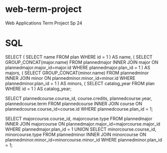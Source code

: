 # web-term-project
Web Applications Term Project Sp 24

# SQL
SELECT (
    SELECT name
    FROM plan
    WHERE id = 1
) AS name,
(
    SELECT GROUP_CONCAT(major.name)
    FROM plannedmajor INNER JOIN major ON plannedmajor.major_id=major.id
    WHERE plannedmajor.plan_id = 1
) AS majors,
(
    SELECT GROUP_CONCAT(minor.name)
    FROM plannedminor INNER JOIN minor ON plannedminor.minor_id=minor.id
    WHERE plannedminor.plan_id = 1
) AS minors,
(
    SELECT catalog_year
    FROM plan
    WHERE id = 1
) AS catalog_year;


SELECT plannedcourse.course_id, course.credits, plannedcourse.year, plannedcourse.term
FROM plannedcourse INNER JOIN course ON plannedcourse.course_id=course.id
WHERE plannedcourse.plan_id = 1;


SELECT majorcourse.course_id, majorcourse.type
FROM plannedmajor INNER JOIN majorcourse ON plannedmajor.major_id=majorcourse.major_id
WHERE plannedmajor.plan_id = 1
UNION
SELECT minorcourse.course_id, minorcourse.type
FROM plannedminor INNER JOIN minorcourse ON plannedminor.minor_id=minorcourse.minor_id
WHERE plannedminor.plan_id = 1;

